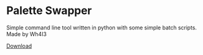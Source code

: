 # Palette Swapper
Simple command line tool written in python with some simple batch scripts.  Made by Wh4I3

[Download](resources/tools/files/palette-swapper.zip)